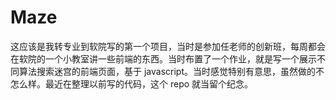 # Maze

这应该是我转专业到软院写的第一个项目，当时是参加任老师的创新班，每周都会在软院的一个小教室讲一些前端的东西。当时布置了一个作业，就是写一个展示不同算法搜索迷宫的前端页面，基于 javascript。当时感觉特别有意思，虽然做的不怎么样。最近在整理以前写的代码，这个 repo 就当留个纪念。